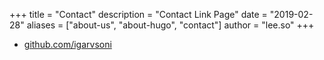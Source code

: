 +++
title = "Contact"
description = "Contact Link Page"
date = "2019-02-28"
aliases = ["about-us", "about-hugo", "contact"]
author = "lee.so"
+++

- [github.com/igarvsoni](https://github.com/igarvsoni)

